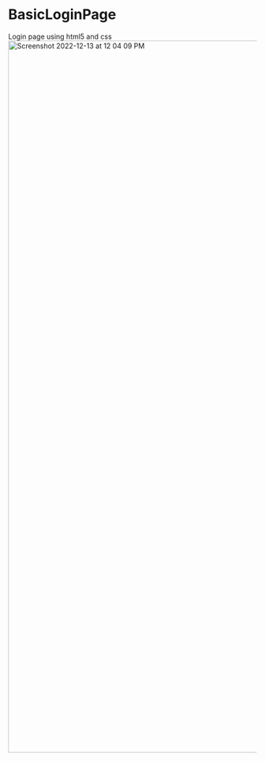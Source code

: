 # BasicLoginPage
Login page using html5 and css
<img width="1440" alt="Screenshot 2022-12-13 at 12 04 09 PM" src="https://user-images.githubusercontent.com/99256574/207243866-43e82bec-51bf-4d23-b72e-4856bcf2126e.png">

